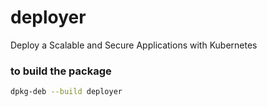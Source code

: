 # deployer
Deploy a Scalable and Secure Applications with Kubernetes


### to build the package
```bash
dpkg-deb --build deployer
```
